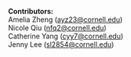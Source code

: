 **Contributors:** <br>
Amelia Zheng (ayz23@cornell.edu) <br>
Nicole Qiu (nfq2@cornell.edu) <br>
Catherine Yang (cyy7@cornell.edu) <br>
Jenny Lee (sl2854@cornell.edu)
